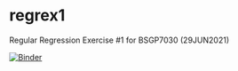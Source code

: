# regrex1
Regular Regression Exercise #1 for BSGP7030 (29JUN2021)

[![Binder](https://mybinder.org/badge_logo.svg)](https://mybinder.org/v2/gh/Ellyssa-Sherman/regex1.git/HEAD)
